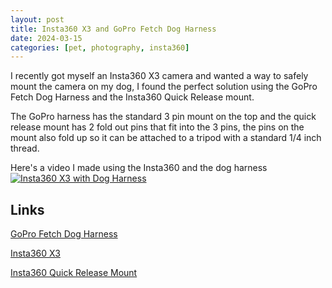 ```yaml
---
layout: post
title: Insta360 X3 and GoPro Fetch Dog Harness
date: 2024-03-15
categories: [pet, photography, insta360]
---
```


I recently got myself an Insta360 X3 camera and wanted a way to safely mount the camera on my dog, I found the perfect solution using the GoPro Fetch Dog Harness and the Insta360 Quick Release mount.

The GoPro harness has the standard 3 pin mount on the top and the quick release mount has 2 fold out pins that fit into the 3 pins, the pins on the mount also fold up so it can be attached to a tripod with a standard 1/4 inch thread.

Here's a video I made using the Insta360 and the dog harness
[![Insta360 X3 with Dog Harness](https://img.youtube.com/vi/FuV-r7tDvQQ/0.jpg)](https://www.youtube.com/watch?v=FuV-r7tDvQQ)

## Links
[GoPro Fetch Dog Harness](https://gopro.com/en/gb/shop/mounts-accessories/fetch-dog-harness/ADOGM-001.html)

[Insta360 X3](https://www.insta360.com/product/insta360-x3)

[Insta360 Quick Release Mount](https://store.insta360.com/product/quick_release_mount)